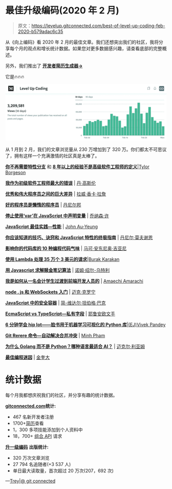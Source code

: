 # 最佳升级编码(2020 年 2 月)

> 原文：<https://levelup.gitconnected.com/best-of-level-up-coding-feb-2020-b579adac6c35>

从《向上编码》看 2020 年 2 月的最佳文章。我们还想突出我们的社区，我将分享每个月的观点和增长统计数据。如果您对更多数据感兴趣，请查看底部的完整概述。

另外，我们推出了 [**开发者简历生成器→**](https://gitconnected.com/resume-builder)

它是🔥🔥🔥

![](img/0acc3f785682aea278dba2b054fae471.png)

从 1 月到 2 月，我们的文章浏览量从 230 万增加到了 320 万。你们都太不可思议了，拥有这样一个充满激情的社区真是太棒了。

[**你不再需要特性分支**](/why-are-so-many-people-against-trunk-based-development-a785d9322584?source=friends_link&sk=45c5c7c78107e4f8acc9415e3aacd287) 和 [**8 年以上的经验不是高级软件工程师的定义**](/8-years-of-experience-isnt-the-definition-of-a-senior-software-engineer-f3ed904e3bc9?source=friends_link&sk=e258f48e7af205ff738afd280c944bac)|[Tylor Borgeson](https://medium.com/u/e0f90028fcdb?source=post_page-----b579adac6c35--------------------------------)

[**我作为初级软件工程师最大的错误**](/my-biggest-mistakes-as-a-junior-software-engineer-b1e8fc842be6?source=friends_link&sk=7d31f81463693896916568db7364fbe2) | [丹·高斯伦](https://medium.com/u/f7d3d387ffc7?source=post_page-----b579adac6c35--------------------------------)

[**优秀和伟大程序员之间的巨大差异**](/the-powerful-differences-between-good-and-great-programmers-276f6d5bed52?source=friends_link&sk=3ae31921532d03a5c1f10aafc957355c) | [拉威·香卡·拉詹](https://medium.com/u/e373e0ecf6a3?source=post_page-----b579adac6c35--------------------------------)

[**好的程序员是懒惰的程序员**](/a-good-programmer-is-a-lazy-programmer-8982b2d971bb?source=friends_link&sk=b298735d36ad70e59c71e97dbd63dc7c) | [丹尼尔邦](https://medium.com/u/a42b884d3c40?source=post_page-----b579adac6c35--------------------------------)

[**停止使用‘var’在 JavaScript 中声明变量**](/stop-using-var-to-declare-variables-in-javascript-6c0caec16f43?source=friends_link&sk=4f7e69513fd5af2e939484ddfa834c70) | [乔纳森·许](https://medium.com/u/d2ef7f5ede53?source=post_page-----b579adac6c35--------------------------------)

[**JavaScript 最佳实践—性能**](/javascript-best-practices-performance-a549bc87ed20?source=friends_link&sk=b81bf8fe2f1718662fbc32323bb9a5a6) | [John Au-Yeung](https://medium.com/u/5253c50d76c1?source=post_page-----b579adac6c35--------------------------------)

[**你应该知道的技巧、诀窍和 JavaScript 特性的终极指南**](/ultimate-guide-to-tips-tricks-and-javascript-features-you-should-know-27e0a4a6ffdf?source=friends_link&sk=28a7518ad4e3aeb49a8c696a9da3f183) | [丹尼尔·莫夫谢恩](https://medium.com/u/796335cf7809?source=post_page-----b579adac6c35--------------------------------)

[**影响你的代码库的 10 种编程代码气味**](/10-programming-code-smells-that-affect-your-codebase-e66104e0341d?source=friends_link&sk=5e6c85deb2e1c1cae13a3c63d7c9266e) | [马可·安东尼奥·吉亚尼](https://medium.com/u/adc3842a46ab?source=post_page-----b579adac6c35--------------------------------)

[**使用 Lambda 处理 35 万个 3 美元的请求**](/handling-350k-requests-for-3-using-lambda-c258ace3da58?source=friends_link&sk=2e3ce7eeb3e83ccad61b9dc2547aec1e)|[Burak Karakan](https://medium.com/u/85166a1a0415?source=post_page-----b579adac6c35--------------------------------)

[**用 Javascript 求解赎金笔记算法**](/solving-the-ransom-note-algorithm-in-javascript-72ebe8acb268?source=friends_link&sk=fc42f5015b42315b56238a60430fe895) | [诺姆·绍尔-乌特利](https://medium.com/u/4a3c4c41313c?source=post_page-----b579adac6c35--------------------------------)

[**我是如何从一名会计学生过渡到前端开发人员的**](/how-i-transitioned-from-an-accounting-student-to-a-front-end-developer-1ab3ab1cf9e8?source=friends_link&sk=de292432a2f641b8a7a6f0d1784e8fd9) | [Amaechi Amarachi](https://medium.com/u/28d15bdf5b84?source=post_page-----b579adac6c35--------------------------------)

[**node . js 和 WebSockets 入门**](/getting-started-with-node-js-and-websockets-f22dd0452105?source=friends_link&sk=54ecdb097c6b9fda7e1b1ce5989529fe) | [迈克·克罗宁](https://medium.com/u/fabe5f8ed616?source=post_page-----b579adac6c35--------------------------------)

[**JavaScript 中的安全容器**](/safe-containers-in-javascript-functional-programming-for-javascript-developers-67a32838e9d9?source=friends_link&sk=3ff98016da451df071f034f08a6611b7) | [简-维达尔·坦伯格·巴克](https://medium.com/u/e16d58e6a37c?source=post_page-----b579adac6c35--------------------------------)

[**EcmaScript vs TypeScript—私有字段**](/ecmascript-vs-typescript-private-fields-640ae37aa162?source=friends_link&sk=8359d97c4610bfde190f0f61018ad04d) | [耶鲁安欧文手](https://medium.com/u/dc695ec3c2c2?source=post_page-----b579adac6c35--------------------------------)

[**6 分钟学会 hip lot——脸书用于机器学习可视化的 Python 库**](/learn-hiplot-in-6-mins-facebooks-python-library-for-machine-learning-visualizations-330129d558ac?source=friends_link&sk=cf98530636cf955c38c747082f6390f6)|[(EJ)Vivek Pandey](https://medium.com/u/92b2e957e86b?source=post_page-----b579adac6c35--------------------------------)

[**Git Rerere 命令—自动解决合并冲突**](/the-git-rerere-command-automate-solutions-to-fix-merge-conflicts-d501a9ab9007?source=friends_link&sk=34a8aef4c83cacb9d883462443246d90) | [Minh Pham](https://medium.com/u/1368e74ccc42?source=post_page-----b579adac6c35--------------------------------)

[**为什么 Golang 而不是 Python？哪种语言最适合 AI？**](/why-golang-and-not-python-which-language-is-perfect-for-ai-687d2e8accb5?source=friends_link&sk=1f55d368a3982722badeff35d7dc0e97) | [迈克尔·利亚姆](https://medium.com/u/c8f0cc250057?source=post_page-----b579adac6c35--------------------------------)

[**最佳编程迷因**](/the-best-programming-memes-b435d1bf918d?source=friends_link&sk=e64ae40de4abc09c893918476155d12f) | [金奎大](https://medium.com/u/9a5b40458190?source=post_page-----b579adac6c35--------------------------------)

# 统计数据

每个月我都想庆祝我们的社区，并分享有趣的统计数据。

[**gitconnected.com**](https://gitconnected.com/)**统计:**

*   467 名新开发者注册
*   1700+[简历](https://gitconnected.com/resume-builder)查看
*   1，300 多项技能添加到个人资料中
*   18，700+ [组合 API](https://gitconnected.com/portfolio-api) 请求

[**升一级编码**](https://levelup.gitconnected.com/) **出版统计:**

*   320 万次文章浏览
*   27 794 名追随者(+3 537 人)
*   单日最大读取量，首次超过 20 万次(207，692 次)

—[Trey](https://medium.com/@treyhuffine)|[@ git connected](https://twitter.com/gitconnected)